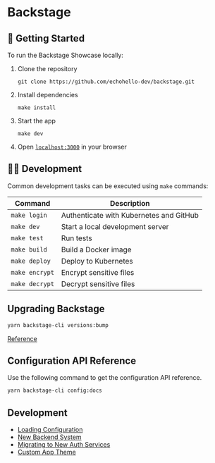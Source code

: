 # Backstage

## 🚀 Getting Started

To run the Backstage Showcase locally:

1. Clone the repository
   ```
   git clone https://github.com/echohello-dev/backstage.git
   ```
2. Install dependencies
   ```
   make install
   ```
3. Start the app
   ```
   make dev
   ```
4. Open [`localhost:3000`](http://localhost:3000) in your browser

## 🧑‍💻 Development

Common development tasks can be executed using `make` commands:

<!-- prettier-ignore -->
Command | Description
-|-
`make login` | Authenticate with Kubernetes and GitHub
`make dev` | Start a local development server
`make test` | Run tests
`make build` | Build a Docker image
`make deploy` | Deploy to Kubernetes
`make encrypt` | Encrypt sensitive files
`make decrypt` | Decrypt sensitive files

## Upgrading Backstage

```bash
yarn backstage-cli versions:bump
```

[Reference](https://backstage.io/docs/getting-started/keeping-backstage-updated/)

## Configuration API Reference

Use the following command to get the configuration API reference.

```bash
yarn backstage-cli config:docs
```

## Development

- [Loading Configuration](https://backstage.io/docs/conf/reading)
- [New Backend System](https://backstage.io/docs/backend-system/)
- [Migrating to New Auth Services](https://backstage.io/docs/tutorials/auth-service-migration/)
- [Custom App Theme](https://backstage.io/docs/getting-started/app-custom-theme/)
